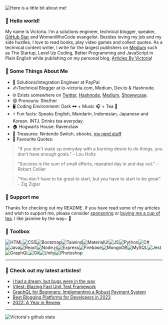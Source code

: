 <img src="https://github.com/victoria-lo/victoria-lo/blob/master/myGif.gif" alt="Here is a little bit about me!">


### 👋 Hello world!

My name is Victoria. I'm a solutions engineer, technical blogger, speaker, [GitHub Star](https://stars.github.com/profiles/victoria-lo/) and WomenWhoCode evangelist. Besides loving my job and my side hustles, I love to read books, play video games and collect quotes. As a technical content writer, I write for the largest publishers on [Medium](https://victoria2666.medium.com/) such as The Startup, Level Up Coding, Better Programming and JavaScript in Plain English while publishing on my personal blog, [Articles By Victoria](https://lo-victoria.com)!

### 🧐 Some Things About Me
- 💼 Solutions/Integration Engineer at PayPal
- ✍️Technical Blogger at lo-victoria.com, Medium, Dev.to & Hashnode.
- 🌐 Exists somewhere on [Twitter](https://twitter.com/lo_victoria2666), [Hashnode](https://lo-victoria.com/), [Medium](https://medium.com/@victoria2666), [Showwcase](https://www.showwcase.com/victoria-lo).
- 😄 Pronouns: She/her
- 🖥️ Coding Environment: Dark 🕶️ + Music 🎧 + Tea 🍵
- ⚡ Fun facts: Speaks English, Mandarin, Indonesian, Japanese and Korean. INTJ. Drinks tea everyday.
- 🏠 Hogwarts House: Ravenclaw
- 💎 Treasures: Nintendo Switch, ebooks, [my nerd stuff](https://lo-victoria.com/nerd-stuff)
- 💬 Favourite Quotes: 

> "If you don't wake up everyday with a burning desire to do things, you don't have enough goals." - Lou Holtz

> "Success is the sum of small efforts, repeated day in and day out." - Robert Collier

> "You don't have to be great to start, but you have to start to be great"  - Zig Ziglar

### 👼 Support me
Thanks for checking out my README. If you have read some of my articles and wish to support me, please consider [sponsoring](https://lo-victoria.com/sponsor) or [buying me a cup of tea](https://www.buymeacoffee.com/victoria2666). I like jasmine by the way~ 🍵

### 🧰 Toolbox
![HTML](https://img.shields.io/badge/-html5-E34F26?&style=for-the-badge&logo=html5&logoColor=white)![CSS](https://img.shields.io/badge/-css3-1572B6?&style=for-the-badge&logo=css3&logoColor=white)![Bootstrap](https://img.shields.io/badge/-Bootstrap-7952B3?&style=for-the-badge&logo=bootstrap&logoColor=white)![Taiwind](https://img.shields.io/badge/-Tailwind-38B2AC?&style=for-the-badge&logo=tailwind%20css&logoColor=white)![MaterialUI](https://img.shields.io/badge/-Material%20UI-0081CB?&style=for-the-badge&logo=material-ui&logoColor=white)![JS](https://img.shields.io/badge/-javascript-F7DF1E?&style=for-the-badge&logo=javascript&logoColor=black)![Python](https://img.shields.io/badge/-Python-3776AB?&style=for-the-badge&logo=python&logoColor=yellow)![C#](https://img.shields.io/badge/-C%20Sharp-white?&style=for-the-badge&logo=c%20sharp&logoColor=239120)![Java](https://img.shields.io/badge/-Java-007396?&style=for-the-badge&logo=java&logoColor=white)![React](https://img.shields.io/badge/-ReactJS-grey?&style=for-the-badge&logo=react&logoColor=61DAFB)![Node.js](https://img.shields.io/badge/-Node.js-black?&style=for-the-badge&logo=node.js&logoColor=339933)![Express](https://img.shields.io/badge/-Express-grey?&style=for-the-badge&logo=express&logoColor=white)![Firebase](https://img.shields.io/badge/-Firebase-4c8bf5?&style=for-the-badge&&logo=firebase&logoColor=ffca28)![MongoDB](https://img.shields.io/badge/-MongoDB-white?&style=for-the-badge&logo=mongodb&logoColor=47A248)![MySQL](https://img.shields.io/badge/-MySQL-4479A1?&style=for-the-badge&logo=mysql&logoColor=white)![Jest](https://img.shields.io/badge/-Jest-C21325?&style=for-the-badge&logo=jest&logoColor=white)![GraphQL](https://img.shields.io/badge/-GraphQL-black?&style=for-the-badge&logo=graphql&logoColor=E10098)![Git](https://img.shields.io/badge/-Git-F05032?&style=for-the-badge&logo=git&logoColor=white)![Unity](https://img.shields.io/badge/-Unity-000000?&style=for-the-badge&logo=unity&logoColor=white)![Photoshop](https://img.shields.io/badge/-Adobe%20Photoshop-black?&style=for-the-badge&logo=adobe%20photoshop&logoColor=31a8ff)

------

### 📝 Check out my latest articles!
<!-- BLOG:START -->
- [I had a dream, but bugs were in the way](https://lo-victoria.com/i-had-a-dream-but-bugs-were-in-the-way)
- [Vitest: Blazing Fast Unit Test Framework](https://lo-victoria.com/vitest-blazing-fast-unit-test-framework)
- [GraphQL for Beginners: Implementing a Robust Payment System](https://lo-victoria.com/graphql-for-beginners-implementing-a-robust-payment-system)
- [Best Blogging Platforms for Developers in 2023](https://lo-victoria.com/best-blogging-platforms-for-developers-in-2023)
- [2022: A Year in Review](https://lo-victoria.com/2022-a-year-in-review)
<!-- BLOG:END -->

-----

![Victoria's github stats](https://github-readme-stats.vercel.app/api?username=victoria-lo&show_icons=true&count_private=true&hide=issues,prs)
